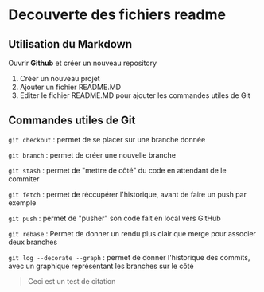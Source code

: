 Decouverte des fichiers readme
==============================

## Utilisation du Markdown

Ouvrir **Github** et créer un nouveau repository

1. Créer un nouveau projet
2. Ajouter un fichier README.MD
3. Editer le fichier README.MD pour ajouter les commandes utiles de Git

## Commandes utiles de Git

```git checkout``` : permet de se placer sur une branche donnée

```git branch``` : permet de créer une nouvelle branche

```git stash``` : permet de "mettre de côté" du code en attendant de le commiter 

```git fetch``` : permet de réccupérer l'historique, avant de faire un push par exemple

```git push``` : permet de "pusher" son code fait en local vers GitHub

```git rebase``` : Permet de donner un rendu plus clair que merge pour associer deux branches

```git log --decorate --graph``` : permet de donner l'historique des commits, avec un graphique représentant les branches sur le côté

> Ceci est un test de citation 
